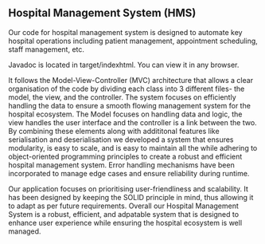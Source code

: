 ## Hospital Management System (HMS)
Our code for hospital management system is designed to automate key hospital operations including patient management, appointment scheduling, staff management, etc. 

Javadoc is located in target/indexhtml. You can view it in any browser.

It follows the Model-View-Controller (MVC) architecture that allows a clear organisation of the code by dividing each class into 3 different files- the model, the view, and the controller. The system focuses on efficiently handling the data to ensure a smooth flowing management system for the hospital ecosystem.
The Model focuses on handling data and logic, the view handles the user interface and the controller is a link between the two. By combining these elements along with addititonal features like serialisation and deserialisation we developed a system that ensures modularity, is easy to scale, and is easy to maintain all the while adhering to object-oriented programming principles to create a robust and efficient hospital management system. Error handling mechanisms have been incorporated to manage edge cases and ensure reliability during runtime. 


Our application focuses on prioritising user-friendliness and scalability. It has been designed by keeping the SOLID principle in mind, thus allowing it to adapt as per future requirements. Overall our Hospital Management System is a robust, efficient, and adpatable system that is designed to enhance user experience while ensuring the hospital ecosystem is well managed. 
